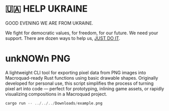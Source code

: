 # 🇺🇦 HELP UKRAINE

GOOD EVENING WE ARE FROM UKRAINE.

We fight for democratic values, for freedom, for our future. We need your support.
There are dozen ways to help us, [JUST DO IT](https://github.com/pinchukdiana/help-ua#-%D1%87%D0%B0%D1%82-%D0%B1%D0%BE%D1%82%D0%B8--chat-bots).

# unkNOWn PNG
A lightweight CLI tool for exporting pixel data from PNG images into Macroquad-ready Rust functions using basic drawable shapes. Originally developed for personal use, this script simplifies the process of turning pixel art into code — perfect for prototyping, inlining game assets, or rapidly visualizing compositions in a Macroquad project.


```rust
cargo run -- ../../../Downloads/example.png
```
